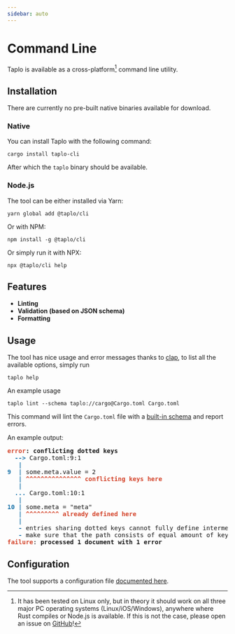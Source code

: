 ```yaml
---
sidebar: auto
---
```


# Command Line

Taplo is available as a cross-platform[^1] command line utility.

## Installation

There are currently no pre-built native binaries available for download.

### Native

You can install Taplo with the following command:

`cargo install taplo-cli`

After which the `taplo` binary should be available.

### Node.js

The tool can be either installed via Yarn:

`yarn global add @taplo/cli`

Or with NPM:

`npm install -g @taplo/cli`

Or simply run it with NPX:

`npx @taplo/cli help`

## Features

- **Linting**
- **Validation (based on JSON schema)** 
- **Formatting**

## Usage

The tool has nice usage and error messages thanks to [clap](https://github.com/clap-rs/clap), to list all the available options, simply run

`taplo help`

An example usage

`taplo lint --schema taplo://cargo@Cargo.toml Cargo.toml`

This command will lint the `Cargo.toml` file with a [built-in schema](/configuration/#built-in-schemas) and report errors.

An example output:
<pre class="cli-output">
<b><span style="color:#d4462d">error</span></b><b>: </b><b>conflicting dotted keys</b><br/>  <b><span style="color:#1c74aa">--> </span></b>Cargo.toml:9:1<br/>  <b><span style="color:#1c74aa"> | </span></b><br/><b><span style="color:#1c74aa">9 </span></b><b><span style="color:#1c74aa"> | </span></b>some.meta.value = 2<br/>  <b><span style="color:#1c74aa"> | </span></b><b><span style="color:#d4462d">^</span></b><b><span style="color:#d4462d">^</span></b><b><span style="color:#d4462d">^</span></b><b><span style="color:#d4462d">^</span></b><b><span style="color:#d4462d">^</span></b><b><span style="color:#d4462d">^</span></b><b><span style="color:#d4462d">^</span></b><b><span style="color:#d4462d">^</span></b><b><span style="color:#d4462d">^</span></b><b><span style="color:#d4462d">^</span></b><b><span style="color:#d4462d">^</span></b><b><span style="color:#d4462d">^</span></b><b><span style="color:#d4462d">^</span></b><b><span style="color:#d4462d">^</span></b><b><span style="color:#d4462d">^</span></b> <b><span style="color:#d4462d">conflicting keys here</span></b><br/>  <b><span style="color:#1c74aa"> | </span></b><br/>  <b><span style="color:#1c74aa">... </span></b>Cargo.toml:10:1<br/>  <b><span style="color:#1c74aa"> | </span></b><br/><b><span style="color:#1c74aa">10</span></b><b><span style="color:#1c74aa"> | </span></b>some.meta = "meta"<br/>  <b><span style="color:#1c74aa"> | </span></b><b><span style="color:#d4462d">^</span></b><b><span style="color:#d4462d">^</span></b><b><span style="color:#d4462d">^</span></b><b><span style="color:#d4462d">^</span></b><b><span style="color:#d4462d">^</span></b><b><span style="color:#d4462d">^</span></b><b><span style="color:#d4462d">^</span></b><b><span style="color:#d4462d">^</span></b><b><span style="color:#d4462d">^</span></b> <b><span style="color:#d4462d">already defined here</span></b><br/>  <b><span style="color:#1c74aa"> | </span></b><br/>  <b><span style="color:#1c74aa"> - </span></b>entries sharing dotted keys cannot fully define intermediate tables and values<br/>  <b><span style="color:#1c74aa"> - </span></b>make sure that the path consists of equal amount of keys to avoid conflicts<br/><b><span style="color:#d4462d">failure</span></b>: <b>processed 1 document with 1 error </b>
</pre>

## Configuration

The tool supports a configuration file [documented here](/configuration/#configuration-file).

[^1]: It has been tested on Linux only, but in theory it should work on all three major PC operating systems (Linux/iOS/Windows), anywhere where Rust compiles or Node.js is available. If this is not the case, please open an issue on [GitHub](https://github.com/tamasfe/taplo/issues)!

